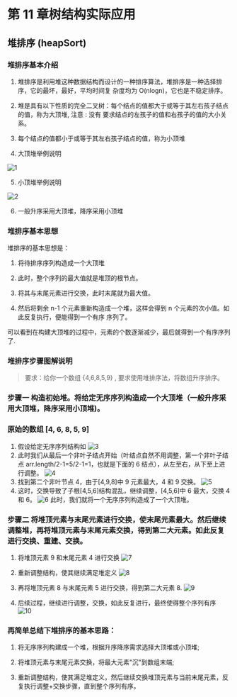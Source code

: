 # 第 11 章树结构实际应用

## 堆排序 (heapSort)

### 堆排序基本介绍

1. 堆排序是利用堆这种数据结构而设计的一种排序算法，堆排序是一种选择排序，它的最坏，最好，平均时间复 杂度均为 O(nlogn)，它也是不稳定排序。

2. 堆是具有以下性质的完全二叉树：每个结点的值都大于或等于其左右孩子结点的值，称为大顶堆, 注意 : 没有 要求结点的左孩子的值和右孩子的值的大小关系。

3. 每个结点的值都小于或等于其左右孩子结点的值，称为小顶堆

4. 大顶堆举例说明

![1](images/1.png)

5. 小顶堆举例说明

![2](images/2.png)

6. 一般升序采用大顶堆，降序采用小顶堆

### 堆排序基本思想

堆排序的基本思想是：

1. 将待排序序列构造成一个大顶堆

2. 此时，整个序列的最大值就是堆顶的根节点。

3. 将其与末尾元素进行交换，此时末尾就为最大值。

4. 然后将剩余 n-1 个元素重新构造成一个堆，这样会得到 n 个元素的次小值。如此反复执行，便能得到一个有序 序列了。

可以看到在构建大顶堆的过程中，元素的个数逐渐减少，最后就得到一个有序序列了.

### 堆排序步骤图解说明

> 要求：给你一个数组 {4,6,8,5,9} , 要求使用堆排序法，将数组升序排序。

### 步骤一 构造初始堆。将给定无序序列构造成一个大顶堆（一般升序采用大顶堆，降序采用小顶堆)。

### 原始的数组 [4, 6, 8, 5, 9]

1. 假设给定无序序列结构如
![3](images/3.png)
2. 此时我们从最后一个非叶子结点开始（叶结点自然不用调整，第一个非叶子结点 arr.length/2-1=5/2-1=1，也就是下面的 6 结点），从左至右，从下至上进行调整。
![4](images/4.png)
3. 找到第二个非叶节点 4，由于[4,9,8]中 9 元素最大，4 和 9 交换。
![5](images/5.png)
4. 这时，交换导致了子根[4,5,6]结构混乱，继续调整，[4,5,6]中 6 最大，交换 4 和 6。
![6](images/6.png)
此时，我们就将一个无序序列构造成了一个大顶堆。
### 步骤二 将堆顶元素与末尾元素进行交换，使末尾元素最大。然后继续调整堆，再将堆顶元素与末尾元素交换，得到第二大元素。如此反复进行交换、重建、交换。

1. 将堆顶元素 9 和末尾元素 4 进行交换
![7](images/7.png)

2. 重新调整结构，使其继续满足堆定义
![8](images/8.png)

3. 再将堆顶元素 8 与末尾元素 5 进行交换，得到第二大元素 8.
![9](images/9.png)

4. 后续过程，继续进行调整，交换，如此反复进行，最终使得整个序列有序
![10](images/10.png)

### 再简单总结下堆排序的基本思路：

1. 将无序序列构建成一个堆，根据升序降序需求选择大顶堆或小顶堆;

2. 将堆顶元素与末尾元素交换，将最大元素"沉"到数组末端;

3. 重新调整结构，使其满足堆定义，然后继续交换堆顶元素与当前末尾元素，反复执行调整+交换步骤，直到整个序列有序。






